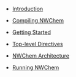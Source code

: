   - [Introduction](Capabilities "wikilink")

<!-- end list -->

  - [Compiling NWChem](Compiling-NWChem "wikilink")

<!-- end list -->

  - [Getting Started](Getting-Started "wikilink")

<!-- end list -->

  - [Top-level Directives](Top-level "wikilink")

<!-- end list -->

  - [NWChem Architecture](NWChem-Architecture "wikilink")

<!-- end list -->

  - [Running NWChem](Running "wikilink")
